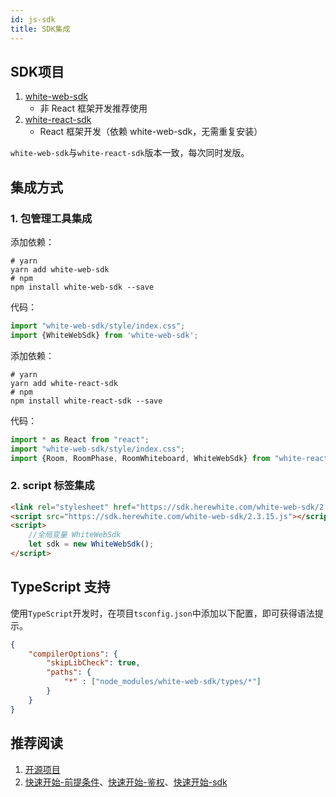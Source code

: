 ```yaml
---
id: js-sdk
title: SDK集成
---
```


## SDK项目

1. [white-web-sdk](https://www.npmjs.com/package/white-web-sdk)
    * 非 React 框架开发推荐使用
1. [white-react-sdk](https://www.npmjs.com/package/white-react-sdk)
    * React 框架开发（依赖 white-web-sdk，无需重复安装）

`white-web-sdk`与`white-react-sdk`版本一致，每次同时发版。

## 集成方式

### 1. 包管理工具集成

<!--DOCUSAURUS_CODE_TABS-->
<!--使用 js sdk 开发-->
添加依赖：
```shell
# yarn
yarn add white-web-sdk
# npm
npm install white-web-sdk --save
```
代码：
```javascript
import "white-web-sdk/style/index.css";
import {WhiteWebSdk} from 'white-web-sdk';
```

<!--使用 react-sdk开发-->
添加依赖：
```shell
# yarn
yarn add white-react-sdk
# npm
npm install white-react-sdk --save
```

代码：
```javascript
import * as React from "react";
import "white-web-sdk/style/index.css";
import {Room, RoomPhase, RoomWhiteboard, WhiteWebSdk} from "white-react-sdk";
````

<!--END_DOCUSAURUS_CODE_TABS-->

###  2. script 标签集成

```html
<link rel="stylesheet" href="https://sdk.herewhite.com/white-web-sdk/2.3.15.css">
<script src="https://sdk.herewhite.com/white-web-sdk/2.3.15.js"></script>
<script>
    //全局变量 WhiteWebSdk
    let sdk = new WhiteWebSdk();
</script>
```

## TypeScript 支持

使用`TypeScript`开发时，在项目`tsconfig.json`中添加以下配置，即可获得语法提示。

```json
{
    "compilerOptions": {
        "skipLibCheck": true,
        "paths": {
            "*" : ["node_modules/white-web-sdk/types/*"]
        }
    }
}
```

## 推荐阅读

1. [开源项目](./open-source.md)
1. [快速开始-前提条件](../quick-start/precondition.md)、[快速开始-鉴权](../quick-start/token.md)、[快速开始-sdk](./quick-start/sdk.md)